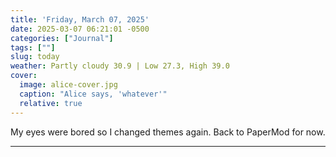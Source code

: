 ```yaml
---
title: 'Friday, March 07, 2025'
date: 2025-03-07 06:21:01 -0500
categories: ["Journal"]
tags: [""]
slug: today
weather: Partly cloudy 30.9 | Low 27.3, High 39.0
cover:
  image: alice-cover.jpg
  caption: "Alice says, 'whatever'"
  relative: true
---
```


My eyes were bored so I changed themes again. Back to PaperMod for now.

----

